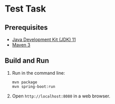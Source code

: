 Test Task
=========

Prerequisites
-------------

* [Java Development Kit (JDK) 11](https://www.oracle.com/java/technologies/javase-downloads.html#JDK11)
* [Maven 3](https://maven.apache.org/download.cgi)

Build and Run
-------------

1. Run in the command line:
	```
	mvn package
	mvn spring-boot:run
	```

2. Open `http://localhost:8080` in a web browser.
